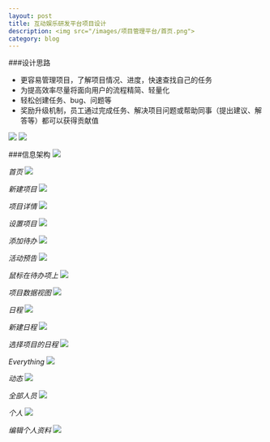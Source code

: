 ```yaml
---
layout: post
title: 互动娱乐研发平台项目设计
description: <img src="/images/项目管理平台/首页.png">
category: blog
---
```


###设计思路

<ul>
<li>更容易管理项目，了解项目情况、进度，快速查找自己的任务</li>
<li>为提高效率尽量将面向用户的流程精简、轻量化</li>
<li>轻松创建任务、bug、问题等</li>
<li>奖励升级机制，员工通过完成任务、解决项目问题或帮助同事（提出建议、解答等）都可以获得贡献值</li>
</ul>

<img src="/images/项目管理平台/项目流程.png">

<img src="/images/项目管理平台/工作流程.png">

###信息架构
<img src="/images/项目管理平台/管理平台.png">

*首页*
<img src="/images/项目管理平台/首页.png">

*新建项目*
<img src="/images/项目管理平台/新建项目.png">

*项目详情*
<img src="/images/项目管理平台/项目详情.png">

*设置项目*
<img src="/images/项目管理平台/设置项目.png">

*添加待办*
<img src="/images/项目管理平台/添加待办.png">

*活动预告*
<img src="/images/项目管理平台/活动预告.png">

*鼠标在待办项上*
<img src="/images/项目管理平台/鼠标在待办项上.png">

*项目数据视图*
<img src="/images/项目管理平台/项目数据视图.png">

*日程*
<img src="/images/项目管理平台/日程.png">

*新建日程*
<img src="/images/项目管理平台/新建日程.png">

*选择项目的日程*
<img src="/images/项目管理平台/选择项目的日程.png">

*Everything*
<img src="/images/项目管理平台/everything.png">

*动态*
<img src="/images/项目管理平台/动态.png">

*全部人员*
<img src="/images/项目管理平台/全部人员.png">

*个人*
<img src="/images/项目管理平台/个人.png">

*编辑个人资料*
<img src="/images/项目管理平台/编辑个人资料.png">

